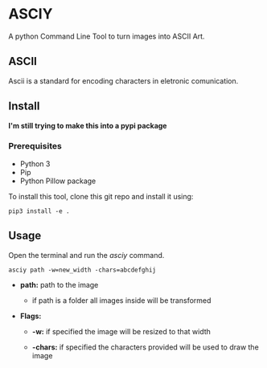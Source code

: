 # ASCIY
A python Command Line Tool to turn images into ASCII Art.

## ASCII

Ascii is a standard for encoding characters in eletronic comunication.

## Install

**I'm still trying to make this into a pypi package**

### Prerequisites
* Python 3
* Pip
* Python Pillow package

To install this tool, clone this git repo and install it using:

``` 
pip3 install -e .
```

## Usage
Open the terminal and run the *asciy* command.

```
asciy path -w=new_width -chars=abcdefghij
```


* **path:** path to the image
                
    * if path is a folder all images inside will be transformed

* **Flags:**            
    * **-w:** if specified the image will be resized to that width

    * **-chars:** if specified the characters provided will be used to draw the image                                                                                                                  

